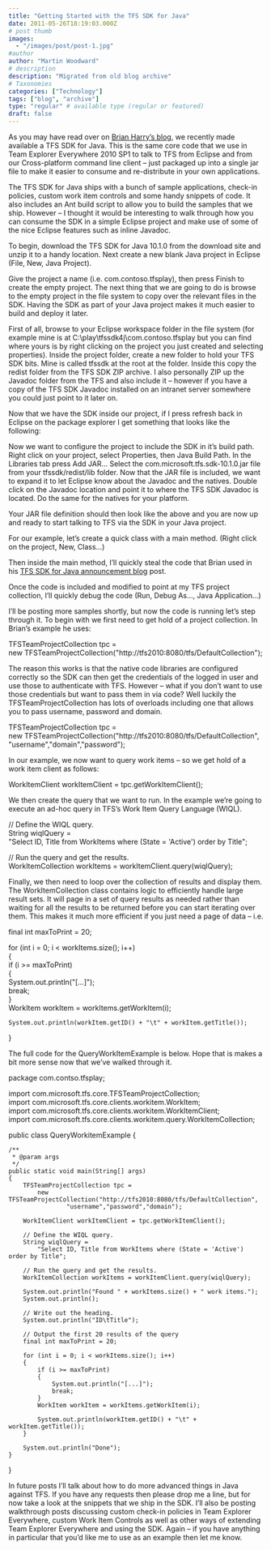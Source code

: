 ```yaml
---
title: "Getting Started with the TFS SDK for Java"
date: 2011-05-26T18:19:03.000Z
# post thumb
images:
  - "/images/post/post-1.jpg"
#author
author: "Martin Woodward"
# description
description: "Migrated from old blog archive"
# Taxonomies
categories: ["Technology"]
tags: ["blog", "archive"]
type: "regular" # available type (regular or featured)
draft: false
---
```


As you may have read over on [Brian Harry’s blog](http://blogs.msdn.com/b/bharry/archive/2011/05/16/announcing-a-java-sdk-for-tfs.aspx), we recently made available a TFS SDK for Java.  This is the same core code that we use in Team Explorer Everywhere 2010 SP1 to talk to TFS from Eclipse and from our Cross-platform command line client – just packaged up into a single jar file to make it easier to consume and re-distribute in your own applications.  

The TFS SDK for Java ships with a bunch of sample applications, check-in policies, custom work item controls and some handy snippets of code.  It also includes an Ant build script to allow you to build the samples that we ship.  However – I thought it would be interesting to walk through how you can consume the SDK in a simple Eclipse project and make use of some of the nice Eclipse features such as inline Javadoc.  

To begin, download the TFS SDK for Java 10.1.0 from the download site and unzip it to a handy location. Next create a new blank Java project in Eclipse (File, New, Java Project).  

Give the project a name (i.e. com.contoso.tfsplay), then press Finish to create the empty project.  The next thing that we are going to do is browse to the empty project in the file system to copy over the relevant files in the SDK.  Having the SDK as part of your Java project makes it much easier to build and deploy it later.  

First of all, browse to your Eclipse workspace folder in the file system (for example mine is at C:\play\tfssdk4j\com.contoso.tfsplay but you can find where yours is by right clicking on the project you just created and selecting properties).  Inside the project folder, create a new folder to hold your TFS SDK bits.  Mine is called tfssdk at the root at the folder.  Inside this copy the redist folder from the TFS SDK ZIP archive.  I also personally ZIP up the Javadoc folder from the TFS and also include it – however if you have a copy of the TFS SDK Javadoc installed on an intranet server somewhere you could just point to it later on.  

Now that we have the SDK inside our project, if I press refresh back in Eclipse on the package explorer I get something that looks like the following:  

[](http://www.woodwardweb.com/Windows-Live-Writer/Getting-Started-with-the-TFS-SDK-for-Jav_8CCD/image_5.png)  

Now we want to configure the project to include the SDK in it’s build path. Right click on your project, select Properties, then Java Build Path.  In the Libraries tab press Add JAR… Select the com.microsoft.tfs.sdk-10.1.0.jar file from your tfssdk/redist/lib folder.  Now that the JAR file is included, we want to expand it to let Eclipse know about the Javadoc and the natives.  Double click on the Javadoc location and point it to where the TFS SDK Javadoc is located.  Do the same for the natives for your platform.  

[](http://www.woodwardweb.com/Windows-Live-Writer/Getting-Started-with-the-TFS-SDK-for-Jav_8CCD/image_11.png)  

Your JAR file definition should then look like the above and you are now up and ready to start talking to TFS via the SDK in your Java project.  

For our example, let’s create a quick class with a main method. (Right click on the project, New, Class…)  

[](http://www.woodwardweb.com/Windows-Live-Writer/Getting-Started-with-the-TFS-SDK-for-Jav_8CCD/image_9.png)  

Then inside the main method, I’ll quickly steal the code that Brian used in his [TFS SDK for Java announcement blog](http://blogs.msdn.com/b/bharry/archive/2011/05/16/announcing-a-java-sdk-for-tfs.aspx) post.    

[](http://www.woodwardweb.com/Windows-Live-Writer/Getting-Started-with-the-TFS-SDK-for-Jav_8CCD/image_15.png)  

Once the code is included and modified to point at my TFS project collection, I’ll quickly debug the code (Run, Debug As…, Java Application…)  

I’ll be posting more samples shortly, but now the code is running let’s step through it.  To begin with we first need to get hold of a project collection. In Brian’s example he uses:  

TFSTeamProjectCollection tpc =      
            new TFSTeamProjectCollection("http://tfs2010:8080/tfs/DefaultCollection");  

The reason this works is that the native code libraries are configured correctly so the SDK can then get the credentials of the logged in user and use those to authenticate with TFS.  However – what if you don’t want to use those credentials but want to pass them in via code?  Well luckily the TFSTeamProjectCollection has lots of overloads including one that allows you to pass username, password and domain.  

[](http://www.woodwardweb.com/Windows-Live-Writer/Getting-Started-with-the-TFS-SDK-for-Jav_8CCD/image_17.png)  

TFSTeamProjectCollection tpc =      
            new TFSTeamProjectCollection("http://tfs2010:8080/tfs/DefaultCollection",       
                    "username","domain","password");  

In our example, we now want to query work items – so we get hold of a work item client as follows:  

WorkItemClient workItemClient = tpc.getWorkItemClient();  

We then create the query that we want to run.  In the example we’re going to execute an ad-hoc query in TFS’s Work Item Query Language (WIQL).  

// Define the WIQL query.          
String wiqlQuery =       
    "Select ID, Title from WorkItems where (State = 'Active') order by Title";  

// Run the query and get the results.          
WorkItemCollection workItems = workItemClient.query(wiqlQuery);     

Finally, we then need to loop over the collection of results and display them.  The WorkItemCollection class contains logic to efficiently handle large result sets.  It will page in a set of query results as needed rather than waiting for all the results to be returned before you can start iterating over them.  This makes it much more efficient if you just need a page of data – i.e.  

final int maxToPrint = 20;  

for (int i = 0; i < workItems.size(); i++)          
{       
    if (i >= maxToPrint)              
    {       
        System.out.println("[...]");                  
        break;       
    }       
    WorkItem workItem = workItems.getWorkItem(i);       
    
    System.out.println(workItem.getID() + "\t" + workItem.getTitle());  
}       

The full code for the QueryWorkItemExample is below.  Hope that is makes a bit more sense now that we’ve walked through it.     

package com.contso.tfsplay;  

import com.microsoft.tfs.core.TFSTeamProjectCollection;      
import com.microsoft.tfs.core.clients.workitem.WorkItem;       
import com.microsoft.tfs.core.clients.workitem.WorkItemClient;       
import com.microsoft.tfs.core.clients.workitem.query.WorkItemCollection;  

public class QueryWorkitemExample {  

    /**      
     * @param args       
     */       
    public static void main(String[] args)       
    {       
        TFSTeamProjectCollection tpc =       
            new TFSTeamProjectCollection("http://tfs2010:8080/tfs/DefaultCollection",      
                    "username","password","domain");       
        
        WorkItemClient workItemClient = tpc.getWorkItemClient();       
        
        // Define the WIQL query.          
        String wiqlQuery =       
            "Select ID, Title from WorkItems where (State = 'Active') order by Title";       
        
        // Run the query and get the results.          
        WorkItemCollection workItems = workItemClient.query(wiqlQuery);  

        System.out.println("Found " + workItems.size() + " work items.");      
        System.out.println();       
        
        // Write out the heading.          
        System.out.println("ID\tTitle");       
        
        // Output the first 20 results of the query       
        final int maxToPrint = 20;       
        
        for (int i = 0; i < workItems.size(); i++)          
        {       
            if (i >= maxToPrint)              
            {       
                System.out.println("[...]");                  
                break;       
            }       
            WorkItem workItem = workItems.getWorkItem(i);       
            
            System.out.println(workItem.getID() + "\t" + workItem.getTitle());  
        }       
        
        System.out.println("Done");       
    }  

}  

In future posts I’ll talk about how to do more advanced things in Java against TFS.  If you have any requests then please drop me a line, but for now take a look at the snippets that we ship in the SDK.  I’ll also be posting walkthrough posts discussing custom check-in policies in Team Explorer Everywhere, custom Work Item Controls as well as other ways of extending Team Explorer Everywhere and using the SDK.  Again – if you have anything in particular that you’d like me to use as an example then let me know.